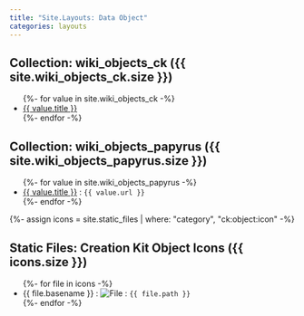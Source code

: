 ```yaml
---
title: "Site.Layouts: Data Object"
categories: layouts
---
```


<h2>Collection: wiki_objects_ck ({{ site.wiki_objects_ck.size }})</h2>
<ul>
{%- for value in site.wiki_objects_ck -%}
  <li><a href="{{ site.baseurl }}{{ value.url }}">{{ value.title }}</a></li>
{%- endfor -%}
</ul>

<h2>Collection: wiki_objects_papyrus ({{ site.wiki_objects_papyrus.size }})</h2>
<ul>
{%- for value in site.wiki_objects_papyrus -%}
  <li><a href="{{ site.baseurl }}{{ value.url }}">{{ value.title }}</a> : <code>{{ value.url }}</code></li>
{%- endfor -%}
</ul>

{%- assign icons = site.static_files | where: "category", "ck:object:icon" -%}
<h2>Static Files: Creation Kit Object Icons ({{ icons.size }})</h2>
<ul>
{%- for file in icons -%}
  <li>{{ file.basename }} : <img src="{{ site.baseurl }}{{ file.path | default: '/assets/object_icon/default.png' }}" alt="File"> : <code>{{ file.path }}</code></li>
{%- endfor -%}
</ul>
